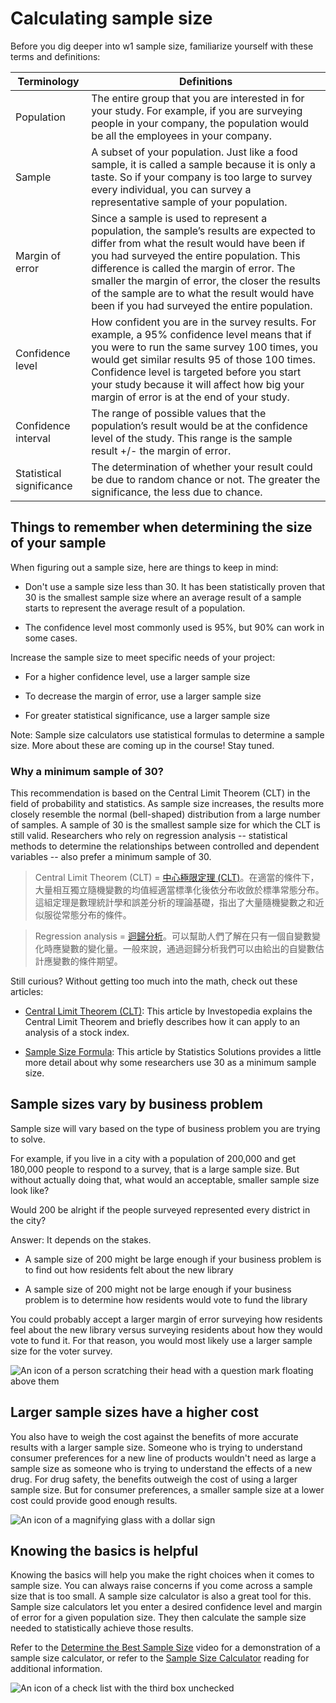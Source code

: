 Calculating sample size
=======================

Before you dig deeper into w1 sample size, familiarize yourself with these terms and definitions:

| Terminology              | Definitions                                                                                                                                                                                                                                                                                                                                                                          |
| ------------------------ | ------------------------------------------------------------------------------------------------------------------------------------------------------------------------------------------------------------------------------------------------------------------------------------------------------------------------------------------------------------------------------------ |
| Population               | The entire group that you are interested in for your study. For example, if you are surveying people in your company, the population would be all the employees in your company.                                                                                                                                                                                                     |
| Sample                   | A subset of your population. Just like a food sample, it is called a sample because it is only a taste. So if your company is too large to survey every individual, you can survey a representative sample of your population.                                                                                                                                                       |
| Margin of error          | Since a sample is used to represent a population, the sample’s results are expected to differ from what the result would have been if you had surveyed the entire population. This difference is called the margin of error. The smaller the margin of error, the closer the results of the sample are to what the result would have been if you had surveyed the entire population. |
| Confidence level         | How confident you are in the survey results. For example, a 95% confidence level means that if you were to run the same survey 100 times, you would get similar results 95 of those 100 times. Confidence level is targeted before you start your study because it will affect how big your margin of error is at the end of your study.                                             |
| Confidence interval      | The range of possible values that the population’s result would be at the confidence level of the study. This range is the sample result +/- the margin of error.                                                                                                                                                                                                                    |
| Statistical significance | The determination of whether your result could be due to random chance or not. The greater the significance, the less due to chance.                                                                                                                                                                                                                                                 |

Things to remember when determining the size of your sample
-----------------------------------------------------------

When figuring out a sample size, here are things to keep in mind:

-   Don't use a sample size less than 30. It has been statistically proven that 30 is the smallest sample size where an average result of a sample starts to represent the average result of a population.

-   The confidence level most commonly used is 95%, but 90% can work in some cases. 

Increase the sample size to meet specific needs of your project:

-   For a higher confidence level, use a larger sample size

-   To decrease the margin of error, use a larger sample size

-   For greater statistical significance, use a larger sample size

Note: Sample size calculators use statistical formulas to determine a sample size. More about these are coming up in the course! Stay tuned.

### Why a minimum sample of 30?

This recommendation is based on the Central Limit Theorem (CLT) in the field of probability and statistics. As sample size increases, the results more closely resemble the normal (bell-shaped) distribution from a large number of samples. A sample of 30 is the smallest sample size for which the CLT is still valid. Researchers who rely on regression analysis --  statistical methods to determine the relationships between controlled and dependent variables --  also prefer a minimum sample of 30.

>Central Limit Theorem (CLT) = [中心極限定理 (CLT)](https://zh.wikipedia.org/wiki/%E4%B8%AD%E5%BF%83%E6%9E%81%E9%99%90%E5%AE%9A%E7%90%86)。在適當的條件下，大量相互獨立隨機變數的均值經適當標準化後依分布收斂於標準常態分布。這組定理是數理統計學和誤差分析的理論基礎，指出了大量隨機變數之和近似服從常態分布的條件。

>Regression analysis = [迴歸分析](https://zh.wikipedia.org/wiki/%E8%BF%B4%E6%AD%B8%E5%88%86%E6%9E%90)。可以幫助人們了解在只有一個自變數變化時應變數的變化量。一般來說，通過迴歸分析我們可以由給出的自變數估計應變數的條件期望。

Still curious? Without getting too much into the math, check out these articles:

-   [Central Limit Theorem (CLT)](https://www.investopedia.com/terms/c/central_limit_theorem.asp "Central Limit Theorem (CLT)"): This article by Investopedia explains the Central Limit Theorem and briefly describes how it can apply to an analysis of a stock index.

-   [Sample Size Formula](https://www.statisticssolutions.com/dissertation-resources/sample-size-calculation-and-sample-size-justification/sample-size-formula/ "Sample Size Formula"): This article by Statistics Solutions provides a little more detail about why some researchers use 30 as a minimum sample size.

Sample sizes vary by business problem
-------------------------------------

Sample size will vary based on the type of business problem you are trying to solve. 

For example, if you live in a city with a population of 200,000 and get 180,000 people to respond to a survey, that is a large sample size. But without actually doing that, what would an acceptable, smaller sample size look like? 

Would 200 be alright if the people surveyed represented every district in the city?

Answer: It depends on the stakes. 

-   A sample size of 200 might be large enough if your business problem is to find out how residents felt about the new library

-   A sample size of 200 might not be large enough if your business problem is to determine how residents would vote to fund the library

You could probably accept a larger margin of error surveying how residents feel about the new library versus surveying residents about how they would vote to fund it. For that reason, you would most likely use a larger sample size for the voter survey.

![An icon of a person scratching their head with a question mark floating above them](https://d3c33hcgiwev3.cloudfront.net/imageAssetProxy.v1/koe1D0gdTe-HtQ9IHc3v5w_53d654b1c8a54cc6a06fefceea859509_Screen-Shot-2021-01-25-at-1.10.03-PM.png?expiry=1642377600000&hmac=xbOpIQX3k5HQIg1lQYqd2F8IlMJdUImaRsYJ0wX7zXQ)

Larger sample sizes have a higher cost
--------------------------------------

You also have to weigh the cost against the benefits of more accurate results with a larger sample size. Someone who is trying to understand consumer preferences for a new line of products wouldn't need as large a sample size as someone who is trying to understand the effects of a new drug. For drug safety, the benefits outweigh the cost of using a larger sample size. But for consumer preferences, a smaller sample size at a lower cost could provide good enough results. 

![An icon of a magnifying glass with a dollar sign](https://d3c33hcgiwev3.cloudfront.net/imageAssetProxy.v1/37e3kQnbQA63t5EJ21AOUA_abd26b52acfb49f796bb8ba21783cea1_Screen-Shot-2021-01-25-at-1.08.09-PM.png?expiry=1642377600000&hmac=m6SBhTxicsFcs6y4CDYAiwr3arGfQZ3PBRYZ4EeD8zw)

Knowing the basics is helpful
-----------------------------

Knowing the basics will help you make the right choices when it comes to sample size. You can always raise concerns if you come across a sample size that is too small. A sample size calculator is also a great tool for this. Sample size calculators let you enter a desired confidence level and margin of error for a given population size. They then calculate the sample size needed to statistically achieve those results. 

Refer to the [Determine the Best Sample Size](https://www.coursera.org/learn/process-data/lecture/mSj5A/determine-the-best-sample-size "This link takes you to the Determine the Best Sample Size video in this course.") video for a demonstration of a sample size calculator, or refer to the [Sample Size Calculator](https://www.coursera.org/learn/process-data/supplement/ZqcDw/sample-size-calculator "This link takes you to the Sample Size Calculator reading in this course.") reading for additional information.

![An icon of a check list with the third box unchecked](https://d3c33hcgiwev3.cloudfront.net/imageAssetProxy.v1/R4RY1zbET-OEWNc2xI_jrA_dacca9cef1ea4417ad9ffdff1e7ca869_Screen-Shot-2021-01-25-at-1.13.19-PM.png?expiry=1642377600000&hmac=o65A3s5i8jNzH9JU-Ot9NpuPWV3hjohEYhbo8kJUWQk)